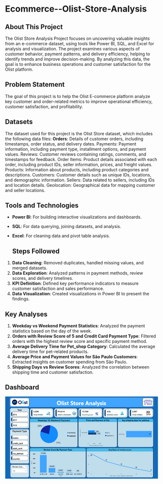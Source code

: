 # Ecommerce--Olist-Store-Analysis
## About This Project

The Olist Store Analysis Project focuses on uncovering valuable insights from an e-commerce dataset, using tools like Power BI, SQL, and Excel for analysis and visualization. The project examines various aspects of customer behavior, payment patterns, and delivery efficiency, helping to identify trends and improve decision-making. By analyzing this data, the goal is to enhance business operations and customer satisfaction for the Olist platform.

## Problem Statement
The goal of this project is to help the Olist E-commerce platform analyze key customer and order-related metrics to improve operational efficiency, customer satisfaction, and profitability.


## Datasets 
The dataset used for this project is the Olist Store dataset, which includes the following data files:
**Orders**: Details of customer orders, including timestamps, order status, and delivery dates.
Payments: Payment information, including payment type, installment options, and payment values.
Reviews: Customer reviews containing ratings, comments, and timestamps for feedback.
Order Items: Product details associated with each order, including product IDs, seller information, prices, and freight values.
Products: Information about products, including product categories and descriptions.
Customers: Customer details such as unique IDs, locations, and demographic information.
Sellers: Data related to sellers, including IDs and location details.
Geolocation: Geographical data for mapping customer and seller locations.




 
## Tools and Technologies
- **Power BI**: For building interactive visualizations and dashboards.
- **SQL**: For data querying, joining datasets, and analysis.
- **Excel**: For cleaning data and pivot table analysis.

  ## Steps Followed
1. **Data Cleaning**: Removed duplicates, handled missing values, and merged datasets.
2. **Data Exploration**: Analyzed patterns in payment methods, review scores, and delivery timelines.
3. **KPI Definition**: Defined key performance indicators to measure customer satisfaction and sales performance.
4. **Data Visualization**: Created visualizations in Power BI to present the findings.

## Key Analyses
1. **Weekday vs Weekend Payment Statistics**: Analyzed the payment statistics based on the day of the week.
2. **Orders with Review Score of 5 and Credit Card Payment Type**: Filtered orders with the highest review score and specific payment method.
3. **Average Delivery Time for Pet_shop Category**: Calculated the average delivery time for pet-related products.
4. **Average Price and Payment Values for São Paulo Customers**: Extracted insights on customer spending from São Paulo.
5. **Shipping Days vs Review Scores**: Analyzed the correlation between shipping time and customer satisfaction.


## Dashboard

![dashboard](dashboard.png)
